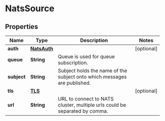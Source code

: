 

# NatsSource


## Properties

| Name | Type | Description | Notes |
|------------ | ------------- | ------------- | -------------|
|**auth** | [**NatsAuth**](NatsAuth.md) |  |  [optional] |
|**queue** | **String** | Queue is used for queue subscription. |  |
|**subject** | **String** | Subject holds the name of the subject onto which messages are published. |  |
|**tls** | [**TLS**](TLS.md) |  |  [optional] |
|**url** | **String** | URL to connect to NATS cluster, multiple urls could be separated by comma. |  |



